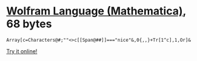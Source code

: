 # [Wolfram Language (Mathematica)], 68 bytes

    Array[c=Characters@#;""<>c[[Span@##]]==="nice"&,0{,,}+Tr[1^c],1,Or]&

[Try it online!][TIO-kwgjfvy3]

[Wolfram Language (Mathematica)]: https://www.wolfram.com/wolframscript/
[TIO-kwgjfvy3]: https://tio.run/##TU5NSwMxEL3vrxiysGgb0V5TU1a8eWlhewsRxpDYIJuUJMXdlv72Nd0o@C7z5n0M02M66B6TVTjdLWB/Cg68MRB9r8F5G0f4xuCs@4ywuK@2xohudAkHxpTv5XpWdhgSYwm/9K/QpZAbb946xuLMs1EZ4NNLCDgKxV8PGFAlHWJbrwl53ighuiO6tq6l5JwTZ5UmDX26UHpd7oNYvStJV3QbZDPt8sUkanjYgBE5Dw08ttWldGgFJD9@VqfC8Yabc84obt6U1sUeSuhDzdO6vwtz5h8dNLlOPw "Wolfram Language (Mathematica) – Try It Online"
